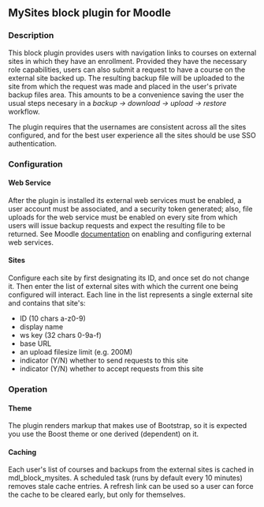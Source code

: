 ## MySites block plugin for Moodle

### Description
This block plugin provides users with navigation links to courses on external sites in which they have an enrollment. Provided they have the necessary role capabilities, users can also submit a request to have a course on the external site backed up. The resulting backup file will be uploaded to the site from which the request was made and placed in the user's private backup files area. This amounts to be a convenience saving the user the usual steps necesary in a _backup -> download -> upload -> restore_ workflow.

The plugin requires that the usernames are consistent across all the sites configured, and for the best user experience all the sites should be use SSO authentication.
### Configuration
#### Web Service
After the plugin is installed its external web services must be enabled, a user account must be associated, and a security token generated; also, file uploads for the web service must be enabled on every site from which users will issue backup requests and expect the resulting file to be returned. See Moodle [documentation](https://docs.moodle.org/en/Using_web_services) on enabling and configuring external web services.
#### Sites
Configure each site by first designating its ID, and once set do not change it. Then enter the list of external sites with which the current one being configured will interact. Each line in the list represents a single external site and contains that site's:

 - ID (10 chars a-z0-9)
 - display name
 - ws key (32 chars 0-9a-f)
 - base URL
 - an upload filesize limit (e.g. 200M)
 - indicator (Y/N) whether to send requests to this site
 - indicator (Y/N) whether to accept requests from this site

### Operation
#### Theme
The plugin renders markup that makes use of Bootstrap, so it is expected you use the Boost theme or one derived (dependent) on it.
#### Caching
Each user's list of courses and backups from the external sites is cached in mdl_block_mysites. A scheduled task (runs by default every 10 minutes) removes stale cache entries. A refresh link can be used so a user can force the cache to be cleared early, but only for themselves.
